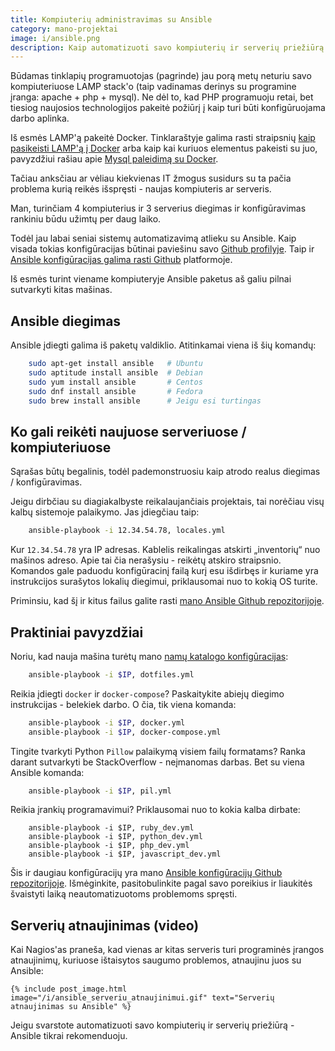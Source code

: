 ```yaml
---
title: Kompiuterių administravimas su Ansible
category: mano-projektai
image: i/ansible.png
description: Kaip automatizuoti savo kompiuterių ir serverių priežiūrą nesunkiai su Ansible. Su daugybe Ansible panaudojimo pavyzdžių.
---
```


Būdamas tinklapių programuotojas (pagrinde) jau porą metų neturiu savo kompiuteriuose LAMP stack'o (taip vadinamas derinys su programine įranga: apache + php + mysql). Ne dėl to, kad PHP programuoju retai, bet tiesiog naujosios technologijos pakeitė požiūrį į kaip turi būti konfigūruojama darbo aplinka.

Iš esmės LAMP'ą pakeitė Docker. Tinklaraštyje galima rasti straipsnių [kaip pasikeisti LAMP'ą į Docker](/docker/kas-yra-docker) arba kaip kai kuriuos elementus pakeisti su juo, pavyzdžiui rašiau apie [Mysql paleidimą su Docker](/docker/praktinis-docker-panaudojimas-su-mysql).

Tačiau anksčiau ar vėliau kiekvienas IT žmogus susidurs su ta pačia problema kurią reikės išspręsti - naujas kompiuteris ar serveris.

Man, turinčiam 4 kompiuterius ir 3 serverius diegimas ir konfigūravimas rankiniu būdu užimtų per daug laiko.

Todėl jau labai seniai sistemų automatizavimą atlieku su Ansible. Kaip visada tokias konfigūracijas būtinai paviešinu savo [Github profilyje](https://github.com/ReekenX/). Taip ir [Ansible konfigūracijas galima rasti Github](https://github.com/ReekenX/ansible-playbooks) platformoje.

Iš esmės turint viename kompiuteryje Ansible paketus aš galiu pilnai sutvarkyti kitas mašinas.

## Ansible diegimas

Ansible įdiegti galima iš paketų valdiklio. Atitinkamai viena iš šių komandų:

```bash
    sudo apt-get install ansible   # Ubuntu
    sudo aptitude install ansible  # Debian
    sudo yum install ansible       # Centos
    sudo dnf install ansible       # Fedora
    sudo brew install ansible      # Jeigu esi turtingas
```

## Ko gali reikėti naujuose serveriuose / kompiuteriuose

Sąrašas būtų begalinis, todėl pademonstruosiu kaip atrodo realus diegimas / konfigūravimas.

Jeigu dirbčiau su diagiakalbyste reikalaujančiais projektais, tai norėčiau visų kalbų sistemoje palaikymo. Jas įdiegčiau taip:

```bash
    ansible-playbook -i 12.34.54.78, locales.yml
```

Kur `12.34.54.78` yra IP adresas. Kablelis reikalingas atskirti „inventorių“ nuo mašinos adreso. Apie tai čia nerašysiu - reikėtų atskiro straipsnio. Komandos gale paduodu konfigūracinį failą kurį esu išdirbęs ir kuriame yra instrukcijos surašytos lokalių diegimui, priklausomai nuo to kokią OS turite.

Priminsiu, kad šį ir kitus failus galite rasti [mano Ansible Github repozitorijoje](https://github.com/ReekenX/ansible-playbooks).

## Praktiniai pavyzdžiai

Noriu, kad nauja mašina turėtų mano [namų katalogo konfigūracijas](https://github.com/ReekenX/dotfiles/):

```bash
    ansible-playbook -i $IP, dotfiles.yml
```

Reikia įdiegti `docker` ir `docker-compose`? Paskaitykite abiejų diegimo instrukcijas - belekiek darbo. O čia, tik viena komanda:

```bash
    ansible-playbook -i $IP, docker.yml
    ansible-playbook -i $IP, docker-compose.yml
```

Tingite tvarkyti Python `Pillow` palaikymą visiem failų formatams? Ranka darant sutvarkyti be StackOverflow - neįmanomas darbas. Bet su viena Ansible komanda:

```bash
    ansible-playbook -i $IP, pil.yml
```

Reikia įrankių programavimui? Priklausomai nuo to kokia kalba dirbate:

```
    ansible-playbook -i $IP, ruby_dev.yml
    ansible-playbook -i $IP, python_dev.yml
    ansible-playbook -i $IP, php_dev.yml
    ansible-playbook -i $IP, javascript_dev.yml
```

Šis ir daugiau konfigūracijų yra mano [Ansible konfigūracijų Github repozitorijoje](https://github.com/ReekenX/ansible-playbooks). Išmėginkite, pasitobulinkite pagal savo poreikius ir liaukitės švaistyti laiką neautomatizuotoms problemoms spręsti.

## Serverių atnaujinimas (video)

Kai Nagios'as praneša, kad vienas ar kitas serveris turi programinės įrangos atnaujinimų, kuriuose ištaisytos saugumo problemos, atnaujinu juos su Ansible:

    {% include post_image.html image="/i/ansible_serveriu_atnaujinimui.gif" text="Serverių atnaujinimas su Ansible" %}

Jeigu svarstote automatizuoti savo kompiuterių ir serverių priežiūrą - Ansible tikrai rekomenduoju.

